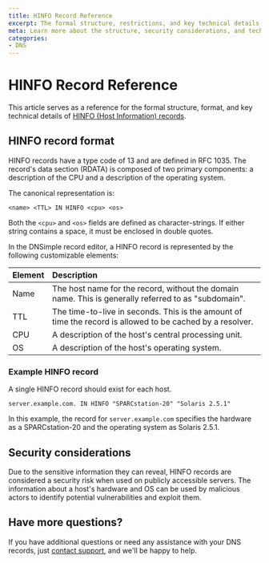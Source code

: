 ```yaml
---
title: HINFO Record Reference
excerpt: The formal structure, restrictions, and key technical details of HINFO records.
meta: Learn more about the structure, security considerations, and technical details for HINFO records.
categories:
- DNS
---
```


# HINFO Record Reference
This article serves as a reference for the formal structure, format, and key technical details of [HINFO (Host Information) records](/articles/hinfo-records/).

## HINFO record format
HINFO records have a type code of 13 and are defined in RFC 1035. The record's data section (RDATA) is composed of two primary components: a description of the CPU and a description of the operating system.

The canonical representation is:
```
<name> <TTL> IN HINFO <cpu> <os>
```
Both the `<cpu>` and `<os>` fields are defined as character-strings. If either string contains a space, it must be enclosed in double quotes.

In the DNSimple record editor, a HINFO record is represented by the following customizable elements:

| Element | Description | 
|:--------|:-----|
| Name | The host name for the record, without the domain name. This is generally referred to as "subdomain". |
| TTL | The time-to-live in seconds. This is the amount of time the record is allowed to be cached by a resolver. |
| CPU | A description of the host's central processing unit. |
| OS | A description of the host's operating system. |


### Example HINFO record
A single HINFO record should exist for each host.
```
server.example.com. IN HINFO "SPARCstation-20" "Solaris 2.5.1"
```
In this example, the record for `server.example.com` specifies the hardware as a SPARCstation-20 and the operating system as Solaris 2.5.1.

## Security considerations
Due to the sensitive information they can reveal, HINFO records are considered a security risk when used on publicly accessible servers. The information about a host's hardware and OS can be used by malicious actors to identify potential vulnerabilities and exploit them.

## Have more questions?
If you have additional questions or need any assistance with your DNS records, just [contact support](https://dnsimple.com/feedback), and we'll be happy to help.
